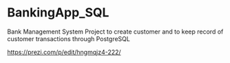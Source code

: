 # BankingApp_SQL
Bank Management System Project to create customer and to keep record of customer transactions through PostgreSQL 

https://prezi.com/p/edit/hngmqjz4-222/

